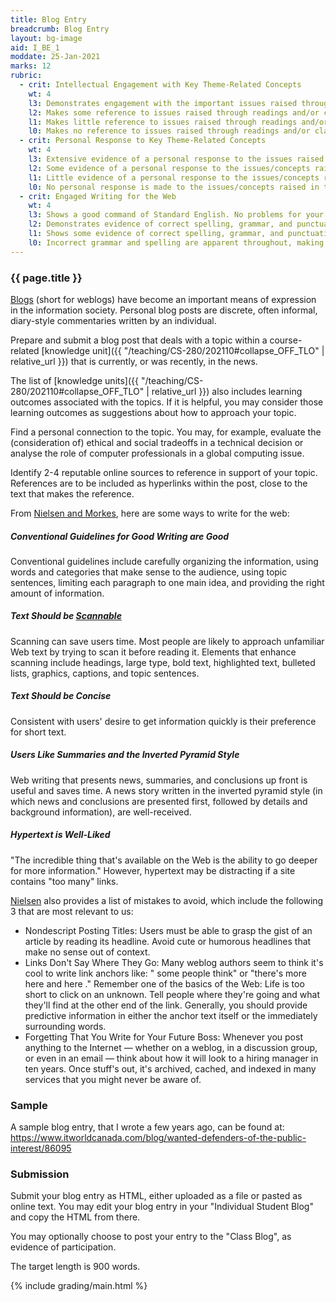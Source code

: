 ```yaml
---
title: Blog Entry
breadcrumb: Blog Entry
layout: bg-image
aid: I_BE_1
moddate: 25-Jan-2021
marks: 12
rubric:
  - crit: Intellectual Engagement with Key Theme-Related Concepts
    wt: 4
    l3: Demonstrates engagement with the important issues raised through readings and/or class activities
    l2: Makes some reference to issues raised through readings and/or class activities
    l1: Makes little reference to issues raised through readings and/or class activities
    l0: Makes no reference to issues raised through readings and/or class activities
  - crit: Personal Response to Key Theme-Related Concepts
    wt: 4
    l3: Extensive evidence of a personal response to the issues raised in the readings/activities, and demonstrates your growth
    l2: Some evidence of a personal response to the issues/concepts raised in the readings/activities
    l1: Little evidence of a personal response to the issues/concepts raised in the readings/activities
    l0: No personal response is made to the issues/concepts raised in the readings/activities
  - crit: Engaged Writing for the Web
    wt: 4
    l3: Shows a good command of Standard English. No problems for your audience. Blog entry includes several links and uses recommended style
    l2: Demonstrates evidence of correct spelling, grammar, and punctuation. Audience will have little trouble reading your blog. More than 1 link is included and recommended style is mostly used
    l1: Shows some evidence of correct spelling, grammar, and punctuation. Audience will have some trouble reading your blog. Recommended style used occasionally (and only 1 link is included)
    l0: Incorrect grammar and spelling are apparent throughout, making it difficult for others to follow. No links are included and recommended style not followed
---
```

### {{ page.title }}

[Blogs](https://en.wikipedia.org/wiki/Blog) (short for weblogs) have become an important means of expression in the information society. Personal blog posts are discrete, often informal, diary-style commentaries written by an individual.

Prepare and submit a blog post that deals with a topic within a course-related [knowledge unit]({{ "/teaching/CS-280/202110#collapse_OFF_TLO" | relative_url }}) that is currently, or was recently, in the news.

The list of [knowledge units]({{ "/teaching/CS-280/202110#collapse_OFF_TLO" | relative_url }}) also includes learning outcomes associated with the topics. If it is helpful, you may consider those learning outcomes as suggestions about how to approach your topic.

Find a personal connection to the topic. You may, for example, evaluate the (consideration of) ethical and social tradeoffs in a technical decision or analyse the role of computer professionals in a global computing issue.

Identify 2-4 reputable online sources to reference in support of your topic. References are to be included as hyperlinks within the post, close to the text that makes the reference.

From [Nielsen and Morkes](<https://www.nngroup.com/articles/concise-scannable-and-objective-how-to-write-for-the-web/>), here are some ways to write for the web:

##### Conventional Guidelines for Good Writing are Good

Conventional guidelines include carefully organizing the information, using words and categories that make sense to the audience, using topic sentences, limiting each paragraph to one main idea, and providing the right amount of information.

##### Text Should be [Scannable](https://www.nngroup.com/articles/layer-cake-pattern-scanning/)

Scanning can save users time. Most people are likely to approach unfamiliar Web text by trying to scan it before reading it. Elements that enhance scanning include headings, large type, bold text, highlighted text, bulleted lists, graphics, captions, and topic sentences.

##### Text Should be Concise

Consistent with users' desire to get information quickly is their preference for short text.

##### Users Like Summaries and the Inverted Pyramid Style

Web writing that presents news, summaries, and conclusions up front is useful and saves time. A news story written in the inverted pyramid style (in which news and conclusions are presented first, followed by details and background information), are well-received.

##### Hypertext is Well-Liked

"The incredible thing that's available on the Web is the ability to go deeper for more information." However, hypertext may be distracting if a site contains "too many" links.

[Nielsen](https://www.nngroup.com/articles/weblog-usability-top-ten-mistakes/) also provides a list of mistakes to avoid, which include the following 3 that are most relevant to us:
* Nondescript Posting Titles: Users must be able to grasp the gist of an article by reading its headline. Avoid cute or humorous headlines that make no sense out of context.
* Links Don't Say Where They Go: Many weblog authors seem to think it's cool to write link anchors like: " some people think" or "there's more here and here ." Remember one of the basics of the Web: Life is too short to click on an unknown. Tell people where they're going and what they'll find at the other end of the link. Generally, you should provide predictive information in either the anchor text itself or the immediately surrounding words.
* Forgetting That You Write for Your Future Boss: Whenever you post anything to the Internet — whether on a weblog, in a discussion group, or even in an email — think about how it will look to a hiring manager in ten years. Once stuff's out, it's archived, cached, and indexed in many services that you might never be aware of.

### Sample

A sample blog entry, that I wrote a few years ago, can be found at: <https://www.itworldcanada.com/blog/wanted-defenders-of-the-public-interest/86095>

### Submission

Submit your blog entry as HTML, either uploaded as a file or pasted as online text. You may edit your blog entry in your "Individual Student Blog" and copy the HTML from there.

You may optionally choose to post your entry to the "Class Blog", as evidence of participation.

The target length is 900 words.

{% include grading/main.html %}
